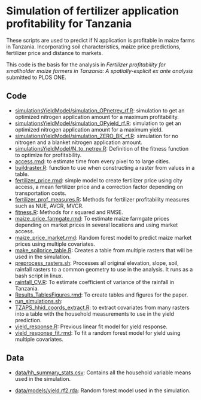 # Simulation of fertilizer application profitability for Tanzania

These scripts are used to predict if N application is profitable in maize farms in Tanzania. Incorporating soil characteristics, maize price predictions, fertilizer price and distance to markets.

This code is the basis for the analysis in *Fertilizer profitability for smallholder maize farmers in Tanzania: A spatially-explicit ex ante analysis* submitted to PLOS ONE.


## Code

* [simulationsYieldModel/simulation_OPnetrev_rf.R](code/simulationsYieldModel/simulation_OPnetrev_rf.R): simulation to get an optimized nitrogen application amount for a maximum profitability.
* [simulationsYieldModel/simulation_OPyield_rf.R](code/simulationsYieldModel/simulation_OPyield_rf.R): simulation to get an optimized nitrogen application amount for a maximum yield.
* [simulationsYieldModel/simulation_ZERO_BK_rf.R](code/simulationsYieldModel/simulation_ZERO_BK_rf.R): simulation for no nitrogen and a blanket nitrogen application amount.
* [simulationsYieldModel/N_to_netrev.R](code/simulationsYieldModel/N_to_netrev.R): Definition of the fitness function to optimize for profitability.
* [access.rmd](code/access.rmd): to estimate time from every pixel to to large cities.
* [buildraster.R](code/buildraster.R): function to use when constructing a raster from values in a table.
* [fertilizer_price.rmd](code/fertilizer_price.rmd): simple model to create fertilizer price using city access, a mean fertilizer price and a correction factor depending on transportation costs.
* [fertilizer_prof_measures.R](code/fertilizer_prof_measures.R): Methods for fertilizer profitability measures such as NUE, AVCR, MVCR.
* [fitness.R](code/fitness.R): Methods for r squared and RMSE.
* [maize_price_farmgate.rmd](code/maize_price_farmgate.rmd): To estimate maize farmgate prices depending on market prices in several locations and using market access.
* [maize_price_market.rmd](code/maize_price_market.rmd): Random forest model to predict maize market prices using multiple covariates.
* [make_soilprice_table.R](code/make_soilprice_table.R): Creates a table from multiple rasters that will be used in the simulation.
* [preprocess_rasters.sh](code/preprocess_rasters.sh): Processes all original elevation, slope, soil, rainfall rasters to a common geometry to use in the analysis. It runs as a bash script in linux.
* [rainfall_CV.R](code/rainfall_CV.R): To estimate coefficient of variance of the rainfall in Tanzania.
* [Results_TablesFigures.rmd](code/Results_TablesFigures.rmd): To create tables and figures for the paper.
* [run_simulations.sh](code/run_simulations.sh): 
* [TZAPS_hhid_coords_extract.R](code/TZAPS_hhid_coords_extract.R): to extract covariates from many rasters into a table with the household measurements to use in the yield prediction.
* [yield_response.R](code/yield_response.R): Previous linear fit model for yield response.
* [yield_response_fit.rmd](code/yield_response_fit.rmd): To fit a random forest model for yield using multiple covariates.





## Data


* [data/hh_summary_stats.csv](data/hh_summary_stats.csv): Contains all the household variable means used in the simulation.

* [data/models/yield.rf2.rda](data/models/yield.rf2.rda): Random forest model used in the simulation.
